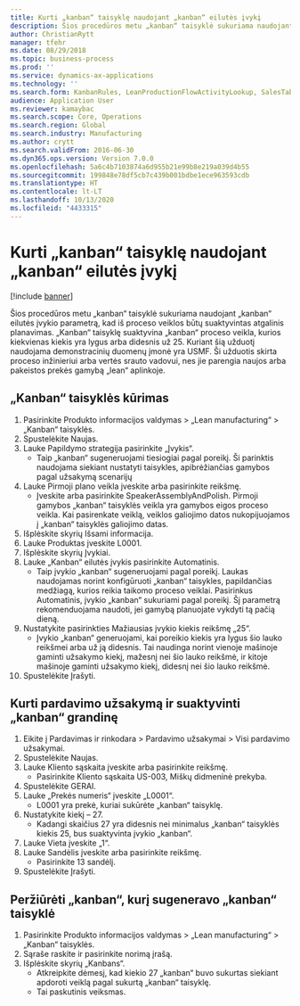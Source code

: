 ```yaml
---
title: Kurti „kanban“ taisyklę naudojant „kanban“ eilutės įvykį
description: Šios procedūros metu „kanban“ taisyklė sukuriama naudojant „kanban“ eilutės įvykio parametrą, kad iš proceso veiklos būtų suaktyvintas atgalinis planavimas.
author: ChristianRytt
manager: tfehr
ms.date: 08/29/2018
ms.topic: business-process
ms.prod: ''
ms.service: dynamics-ax-applications
ms.technology: ''
ms.search.form: KanbanRules, LeanProductionFlowActivityLookup, SalesTableListPage, SalesCreateOrder, SalesTable
audience: Application User
ms.reviewer: kamaybac
ms.search.scope: Core, Operations
ms.search.region: Global
ms.search.industry: Manufacturing
ms.author: crytt
ms.search.validFrom: 2016-06-30
ms.dyn365.ops.version: Version 7.0.0
ms.openlocfilehash: 5a6c4b7103874a6d955b21e99b8e219a039d4b55
ms.sourcegitcommit: 199848e78df5cb7c439b001bdbe1ece963593cdb
ms.translationtype: HT
ms.contentlocale: lt-LT
ms.lasthandoff: 10/13/2020
ms.locfileid: "4433315"
---
```

# <a name="create-a-kanban-rule-using-a-kanban-line-event"></a>Kurti „kanban“ taisyklę naudojant „kanban“ eilutės įvykį

[!include [banner](../../includes/banner.md)]

Šios procedūros metu „kanban“ taisyklė sukuriama naudojant „kanban“ eilutės įvykio parametrą, kad iš proceso veiklos būtų suaktyvintas atgalinis planavimas. „Kanban“ taisyklę suaktyvina „kanban“ proceso veikla, kurios kiekvienas kiekis yra lygus arba didesnis už 25. Kuriant šią užduotį naudojama demonstracinių duomenų įmonė yra USMF. Ši užduotis skirta proceso inžinieriui arba vertės srauto vadovui, nes jie parengia naujos arba pakeistos prekės gamybą „lean“ aplinkoje.


## <a name="create-a-kanban-rule"></a>„Kanban“ taisyklės kūrimas
1. Pasirinkite Produkto informacijos valdymas > „Lean manufacturing“ > „Kanban“ taisyklės.
2. Spustelėkite Naujas.
3. Lauke Papildymo strategija pasirinkite „Įvykis“.
    * Taip „kanban“ sugeneruojami tiesiogiai pagal poreikį. Ši parinktis naudojama siekiant nustatyti taisykles, apibrėžiančias gamybos pagal užsakymą scenarijų  
4. Lauke Pirmoji plano veikla įveskite arba pasirinkite reikšmę.
    * Įveskite arba pasirinkite SpeakerAssemblyAndPolish. Pirmoji gamybos „kanban“ taisyklės veikla yra gamybos eigos proceso veikla. Kai pasirenkate veiklą, veiklos galiojimo datos nukopijuojamos į „kanban“ taisyklės galiojimo datas.  
5. Išplėskite skyrių Išsami informacija.
6. Lauke Produktas įveskite L0001.
7. Išplėskite skyrių Įvykiai.
8. Lauke „Kanban“ eilutės įvykis pasirinkite Automatinis.
    * Taip įvykio „kanban“ sugeneruojami pagal poreikį.  Laukas naudojamas norint konfigūruoti „kanban“ taisykles, papildančias medžiagą, kurios reikia taikomo proceso veiklai. Pasirinkus Automatinis, įvykio „kanban“ sukuriami pagal poreikį. Šį parametrą rekomenduojama naudoti, jei gamybą planuojate vykdyti tą pačią dieną.  
9. Nustatykite pasirinkties Mažiausias įvykio kiekis reikšmę „25“.
    * Įvykio „kanban“ generuojami, kai poreikio kiekis yra lygus šio lauko reikšmei arba už ją didesnis. Tai naudinga norint vienoje mašinoje gaminti užsakymo kiekį, mažesnį nei šio lauko reikšmė, ir kitoje mašinoje gaminti užsakymo kiekį, didesnį nei šio lauko reikšmė.  
10. Spustelėkite Įrašyti.

## <a name="create-sales-order-and-trigger-kanban-chain"></a>Kurti pardavimo užsakymą ir suaktyvinti „kanban“ grandinę
1. Eikite į Pardavimas ir rinkodara > Pardavimo užsakymai > Visi pardavimo užsakymai.
2. Spustelėkite Naujas.
3. Lauke Kliento sąskaita įveskite arba pasirinkite reikšmę.
    * Pasirinkite Kliento sąskaita US-003, Miškų didmeninė prekyba.  
4. Spustelėkite GERAI.
5. Lauke „Prekės numeris“ įveskite „L0001“.
    * L0001 yra prekė, kuriai sukūrėte „kanban“ taisyklę.  
6. Nustatykite kiekį – 27.
    * Kadangi skaičius 27 yra didesnis nei minimalus „kanban“ taisyklės kiekis 25, bus suaktyvinta įvykio „kanban“.  
7. Lauke Vieta įveskite „1“.
8. Lauke Sandėlis įveskite arba pasirinkite reikšmę.
    * Pasirinkite 13 sandėlį.  
9. Spustelėkite Įrašyti.

## <a name="view-the-kanban-generated-by-the-kanban-rule"></a>Peržiūrėti „kanban“, kurį sugeneravo „kanban“ taisyklė
1. Pasirinkite Produkto informacijos valdymas > „Lean manufacturing“ > „Kanban“ taisyklės.
2. Sąraše raskite ir pasirinkite norimą įrašą.
3. Išplėskite skyrių „Kanbans“.
    * Atkreipkite dėmesį, kad kiekio 27 „kanban“ buvo sukurtas siekiant apdoroti veiklą pagal sukurtą „kanban“ taisyklę.  
    * Tai paskutinis veiksmas.  

